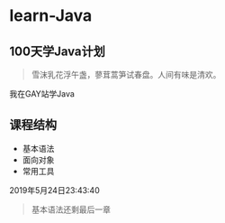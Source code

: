 # learn-Java
## 100天学Java计划
>  雪沫乳花浮午盏，蓼茸蒿笋试春盘。人间有味是清欢。

我在GAY站学Java

## 课程结构
- 基本语法
- 面向对象
- 常用工具

2019年5月24日23:43:40 
> 基本语法还剩最后一章

